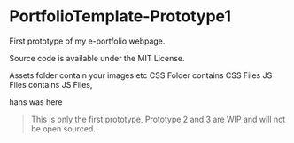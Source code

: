 # PortfolioTemplate-Prototype1
First prototype of my e-portfolio webpage. 

Source code is available under the MIT License. 

Assets folder contain your images etc
CSS Folder contains CSS Files
JS Files contains JS Files,

hans was here
> This is only the first prototype, Prototype 2 and 3 are WIP and will not be open sourced.

